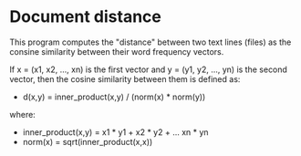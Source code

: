 # Document distance

This program computes the "distance" between two text lines (files) as the consine similarity between their word frequency vectors.

If x = (x1, x2, ..., xn) is the first vector and y = (y1, y2, ..., yn) is the second vector, then the cosine similarity between them is defined as:
 * d(x,y) = inner_product(x,y) / (norm(x) * norm(y))

where:
 * inner_product(x,y) = x1 * y1 + x2 * y2 + ... xn * yn
 * norm(x) = sqrt(inner_product(x,x))